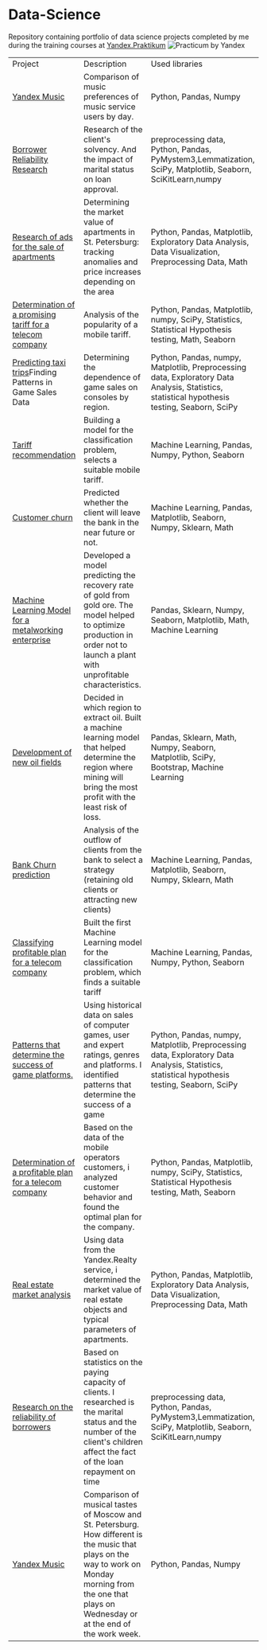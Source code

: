 # Data-Science
Repository containing portfolio of data science projects completed by me during the training courses at  [Yandex.Praktikum](https://praktikum.yandex.ru/) 
![Practicum by Yandex](https://irecommend.ru/sites/default/files/product-images/1594818/FWDFQo8aogIbhhuI8bqMQ.png)

<table width=100% valign=top >
  <tr>
    <td width=25%>Project</td>
    <td>Description</td>
    <td width=20%>Used libraries</td>
  </tr>
        <tr>
    <td><a href="https://github.com/Ahmet95/Data-Science/blob/main/01.%20YandexMusic/YandexMusic.ipynb">Yandex Music</a></td>
    <td>Comparison of music preferences of music service users by day.</td>
    <td>Python, Pandas, Numpy</td>
  </tr>
      <tr>
    <td><a href="https://github.com/Ahmet95/Data-Science/blob/main/02.%20Borrower%20Reliability%20Research/BorrowerReliabilityResearch.ipynb">Borrower Reliability Research</a></td>
    <td>Research of the client's solvency. And the impact of marital status on loan approval.</td>
    <td>preprocessing data, Python, Pandas, PyMystem3,Lemmatization, SciPy, Matplotlib, Seaborn, SciKitLearn,numpy</td>
  </tr>
    <tr>
    <td><a href="https://github.com/Ahmet95/Data-Science/blob/main/03.%20Research%20of%20ads%20for%20the%20sale%20of%20apartments/ResearchofAdsforApartmentsSale%20(2).ipynb">Research of ads for the sale of apartments</a></td>
    <td>Determining the market value of apartments in St. Petersburg: tracking anomalies and price increases depending on the area</td>
    <td>Python, Pandas, Matplotlib, Exploratory Data Analysis, Data Visualization, Preprocessing Data, Math</td>
  </tr>
  <tr>
    <td><a href="https://github.com/Ahmet95/Data-Science/blob/main/04.%20Determination%20of%20a%20promising%20tariff%20for%20a%20telecom%20company/Determination%20of%20a%20promising%20tariff%20for%20a%20telecom%20company.ipynb">Determination of a promising tariff for a telecom company</a></td>
    <td>Analysis of the popularity of a mobile tariff.</td>
    <td>Python, Pandas, Matplotlib, numpy, SciPy, Statistics, Statistical Hypothesis testing, Math, Seaborn</td>
  </tr>
  <tr>
    <td><a href="https://github.com/Ahmet95/Data-Science/blob/main/05.%20Finding%20Patterns%20in%20Game%20Sales%20Data/Finding%20Patterns%20in%20Game%20Sales%20Data.ipynb">Predicting taxi trips</a>Finding Patterns in Game Sales Data</td>
    <td>Determining the dependence of game sales on consoles by region.</td>
    <td>Python, Pandas, numpy, Matplotlib, Preprocessing data, Exploratory Data Analysis, Statistics, statistical hypothesis testing, Seaborn, SciPy</td>
  </tr>
  <tr>
    <td><a href="https://github.com/Ahmet95/Data-Science/blob/main/06.%20Tariff%20recommendation/Tariff%20recommendation.ipynb">Tariff recommendation</a></td>
    <td>Building a model for the classification problem, selects a suitable mobile tariff.</td>
    <td>Machine Learning, Pandas, Numpy, Python, Seaborn</td>
  </tr>
  <tr>
    <td><a href="https://github.com/Ahmet95/Data-Science/blob/main/07.%20Customer%20churn/Customer%20churn.ipynb">Customer churn</a></td>
    <td>Predicted whether the client will leave the bank in the near future or not.</td>
    <td>Machine Learning, Pandas, Matplotlib, Seaborn, Numpy, Sklearn, Math</td>
  </tr>
  <tr>
    <td><a href="https://github.com/akylson/yandex-praktikum-data-science-projects/tree/main/09-machine-learning-model-for-a-metalworking-enterprise">Machine Learning Model for a metalworking enterprise</a></td>
    <td>Developed a model predicting the recovery rate of gold from gold ore.
The model helped to optimize production in order not to launch a plant with unprofitable characteristics.</td>
    <td>Pandas, Sklearn, Numpy, Seaborn, Matplotlib, Math, Machine Learning</td>
  </tr>
  <tr>
    <td><a href="https://github.com/akylson/yandex-praktikum-data-science-projects/tree/main/08-development-of-new-oil-fields">Development of new oil fields</a></td>
    <td>Decided in which region to extract oil. Built a machine learning model that helped determine the region where mining will bring the most profit with the least risk of loss.</td>
    <td>Pandas, Sklearn, Math, Numpy, Seaborn, Matplotlib, SciPy, Bootstrap, Machine Learning</td>
  </tr>
  <tr>
    <td><a href="https://github.com/akylson/yandex-praktikum-data-science-projects/tree/main/07-bank-churn-prediction">Bank Churn prediction</a></td>
    <td>Analysis of the outflow of clients from the bank to select a strategy (retaining old clients or attracting new clients)</td>
    <td>Machine Learning, Pandas, Matplotlib, Seaborn, Numpy, Sklearn, Math</td>
  </tr>
  <tr>
    <td><a href="https://github.com/akylson/yandex-praktikum-data-science-projects/tree/main/06-classifying-profitable-plan-for-a-telecom-company">Classifying profitable plan for a telecom company</a></td>
    <td>Built the first Machine Learning model for the classification problem, which finds a suitable tariff</td>
    <td>Machine Learning, Pandas, Numpy, Python, Seaborn</td>
  </tr>
  <tr>
  <td><a href="https://github.com/akylson/yandex-praktikum-data-science-projects/tree/main/05-patterns-that-determine-the-success-of-game-platforms">Patterns that determine the success of game platforms.</a></td>
    <td>Using historical data on sales of computer games, user and expert ratings, genres and platforms. I identified patterns that determine the success of a game
</td>
    <td>Python, Pandas, numpy, Matplotlib, Preprocessing data, Exploratory Data Analysis, Statistics, statistical hypothesis testing, Seaborn, SciPy</td>
  </tr>
  <tr>
  <td><a href="https://github.com/akylson/yandex-praktikum-data-science-projects/tree/main/04-determination-of-a-profitable-plan-for-a-telecom-company">Determination of a profitable plan for a telecom company</a></td>
    <td>Based on the data of the mobile operators customers, i analyzed customer behavior and found the optimal plan for the company.
</td>
    <td>Python, Pandas, Matplotlib, numpy, SciPy, Statistics, Statistical Hypothesis testing, Math, Seaborn</td>
  </tr>
     <tr>
  <td><a href="https://github.com/akylson/yandex-praktikum-data-science-projects/tree/main/03-real-estate-market-analysis">Real estate market analysis</a></td>
    <td>Using data from the Yandex.Realty service, i determined the market value of real estate objects and typical parameters of apartments.</td>
    <td>Python, Pandas, Matplotlib, Exploratory Data Analysis, Data Visualization, Preprocessing Data, Math</td>
  </tr>
   <tr>
  <td><a href="https://github.com/akylson/yandex-praktikum-data-science-projects/tree/main/02-research-on-the-reliability-of-borrowers">Research on the reliability of borrowers</a></td>
    <td>Based on statistics on the paying capacity of clients. I researched is the marital status and the number of the client's children affect the fact of the loan repayment on time</td>
    <td>preprocessing data, Python, Pandas, PyMystem3,Lemmatization, SciPy, Matplotlib, Seaborn, SciKitLearn,numpy
</td>
  </tr>
  <tr>
    <td><a href="https://github.com/akylson/yandex-praktikum-data-science-projects/tree/main/01-yandex-music">Yandex Music</a></td>
    <td>Comparison of musical tastes of Moscow and St. Petersburg. How different is the music that plays on the way to work on Monday morning from the one that plays on Wednesday or at the end of the work week.</td>
    <td>Python, Pandas, Numpy</td>
  </tr>
</table>
